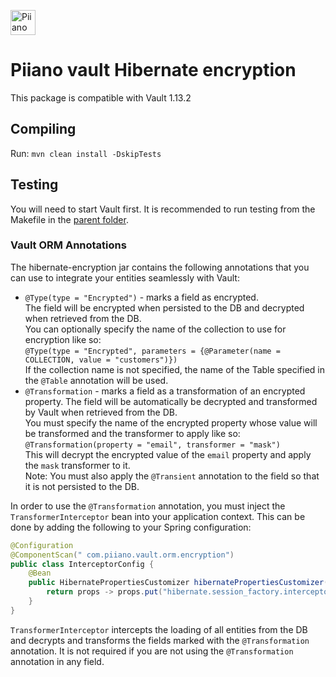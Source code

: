 <p>
  <a href="https://piiano.com/pii-data-privacy-vault/">
    <picture>
      <source media="(prefers-color-scheme: dark)" srcset="https://docs.piiano.com/img/logo-developers-dark.svg">
      <source media="(prefers-color-scheme: light)" srcset="https://docs.piiano.com/img/logo-developers.svg">
      <img alt="Piiano Vault" src="https://docs.piiano.com/img/logo-developers.svg" height="40" />
    </picture>
  </a>
</p>

# Piiano vault Hibernate encryption

This package is compatible with Vault 1.13.2

## Compiling

Run: `mvn clean install -DskipTests`

## Testing

You will need to start Vault first. It is recommended to run testing from the Makefile in the [parent folder](./..).

### Vault ORM Annotations

The hibernate-encryption jar contains the following annotations that you can use to integrate your entities seamlessly with Vault:
- `@Type(type = "Encrypted")` - marks a field as encrypted.  
  The field will be encrypted when persisted to the DB and decrypted when retrieved from the DB.  
  You can optionally specify the name of the collection to use for encryption like so:  
  `@Type(type = "Encrypted", parameters = {@Parameter(name = COLLECTION, value = "customers")})`  
  If the collection name is not specified, the name of the Table specified in the `@Table` annotation will be used.
- `@Transformation` - marks a field as a transformation of an encrypted property.
  The field will be automatically be decrypted and transformed by Vault when retrieved from the DB.  
  You must specify the name of the encrypted property whose value will be transformed and the transformer to apply like so:   
  `@Transformation(property = "email", transformer = "mask")`  
  This will decrypt the encrypted value of the `email` property and apply the `mask` transformer to it.  
  Note: You must also apply the `@Transient` annotation to the field so that it is not persisted to the DB.

In order to use the `@Transformation` annotation, you must inject the `TransformerInterceptor` bean into your application context.
This can be done by adding the following to your Spring configuration:

```java
@Configuration
@ComponentScan(" com.piiano.vault.orm.encryption")
public class InterceptorConfig {
    @Bean
    public HibernatePropertiesCustomizer hibernatePropertiesCustomizer(TransformationInterceptor interceptor) {
        return props -> props.put("hibernate.session_factory.interceptor", interceptor);
    }
}
```

`TransformerInterceptor` intercepts the loading of all entities from the DB and decrypts and transforms the fields marked with the `@Transformation` annotation.
It is not required if you are not using the `@Transformation` annotation in any field.
